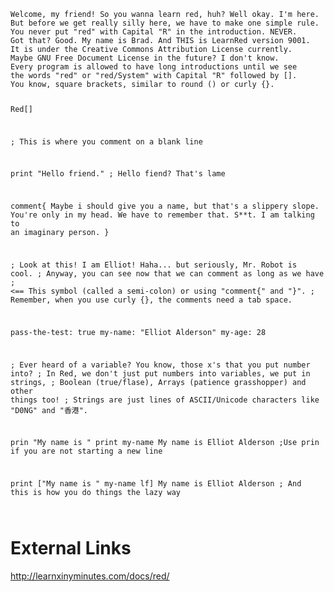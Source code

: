<code>
Welcome, my friend! So you wanna learn red, huh? Well okay. I'm here.
But before we get really silly here, we have to make one simple rule.
You never put "red" with Capital "R" in the introduction. NEVER.
Got that? Good. My name is Brad. And THIS is LearnRed version 9001.
It is under the Creative Commons Attribution License currently.
Maybe GNU Free Document License in the future? I don't know.
Every program is allowed to have long introductions until we see
the words "red" or "red/System" with Capital "R" followed by [].
You know, square brackets, similar to round () or curly {}.

Red[]

; This is where you comment on a blank line

print "Hello friend." ; Hello fiend? That's lame

comment{
    Maybe i should give you a name, but that's a slippery slope.
    You're only in my head. We have to remember that. 
    S**t. I am talking to an imaginary person.
}

; Look at this! I am Elliot! Haha... but seriously, Mr. Robot is cool.
; Anyway, you can see now that we can comment as long as we have
; <== This symbol (called a semi-colon) or using "comment{" and "}".
; Remember, when you use curly {}, the comments need a tab space.

pass-the-test: true
my-name: "Elliot Alderson"
my-age: 28

; Ever heard of a variable? You know, those x's that you put number into?
; In Red, we don't just put numbers into variables, we put in strings,
; Boolean (true/flase), Arrays (patience grasshopper) and other things too!
; Strings are just lines of ASCII/Unicode characters like "D0NG" and "香港".

prin "My name is " print my-name
My name is Elliot Alderson
;Use prin if you are not starting a new line

print ["My name is " my-name lf]
My name is Elliot Alderson
; And this is how you do things the lazy way

</code>

# External Links
http://learnxinyminutes.com/docs/red/
